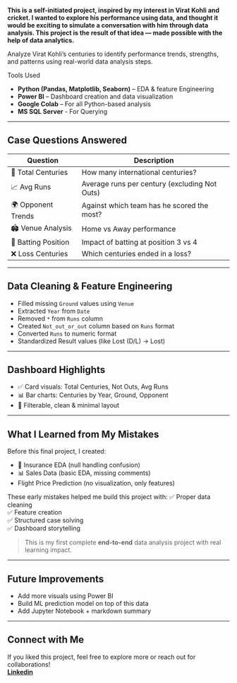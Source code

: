 **This is a self-initiated project, inspired by my interest in Virat Kohli and cricket.
I wanted to explore his performance using data, and thought it would be exciting to simulate a conversation with him through data analysis.
This project is the result of that idea — made possible with the help of data analytics.**

Analyze Virat Kohli’s centuries to identify performance trends, strengths, and patterns using real-world data analysis steps.

 Tools Used

- **Python (Pandas, Matplotlib, Seaborn)** – EDA & feature Engineering
- **Power BI** – Dashboard creation and data visualization
- **Google Colab** – For all Python-based analysis
- **MS SQL Server** - For Querying

---

## Case Questions Answered

| Question | Description |
|----------|-------------|
| 🏏 Total Centuries | How many international centuries? |
| 📈 Avg Runs | Average runs per century (excluding Not Outs) |
| 🌍 Opponent Trends | Against which team has he scored the most? |
| 🏟️ Venue Analysis | Home vs Away performance |
| 🔄 Batting Position | Impact of batting at position 3 vs 4 |
| ❌ Loss Centuries | Which centuries ended in a loss? |

---

##  Data Cleaning & Feature Engineering

- Filled missing `Ground` values using `Venue`
- Extracted `Year` from `Date`
- Removed `*` from `Runs` column
- Created `Not_out_or_out` column based on `Runs` format
- Converted `Runs` to numeric format
- Standardized Result values (like Lost (D/L) → Lost)

---

##  Dashboard Highlights

- ✅ Card visuals: Total Centuries, Not Outs, Avg Runs
- 📊 Bar charts: Centuries by Year, Ground, Opponent
- 📌 Filterable, clean & minimal layout

---

##  What I Learned from My Mistakes

Before this final project, I created:
- 🏥 Insurance EDA (null handling confusion)
- 📊 Sales Data (basic EDA, missing comments)
- Flight Price Prediction (no visualization, only features)

These early mistakes helped me build this project with:
✅ Proper data cleaning  
✅ Feature creation  
✅ Structured case solving  
✅ Dashboard storytelling

>  This is my first complete **end-to-end** data analysis project with real learning impact.

---

##  Future Improvements

- Add more visuals using Power BI  
- Build ML prediction model on top of this data  
- Add Jupyter Notebook + markdown summary  

---

##  Connect with Me

If you liked this project, feel free to explore more or reach out for collaborations!  
**[Linkedin](https://www.linkedin.com/in/mareeswaran8248/)**

